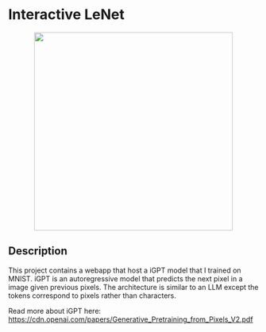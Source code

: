 # Interactive LeNet
<p align="center">
  <img src="https://github.com/earnesdm/iGPT-MNIST-Style_Digit_Generator/blob/main/img/iGPT_samples.png?raw=true"
width="400"
/>
</p>

## Description
This project contains a webapp that host a iGPT model that I trained on MNIST. iGPT is an autoregressive model that predicts the next pixel in a image given previous pixels. The architecture is similar to an LLM except the tokens correspond to pixels rather than characters.

Read more about iGPT here: https://cdn.openai.com/papers/Generative_Pretraining_from_Pixels_V2.pdf

